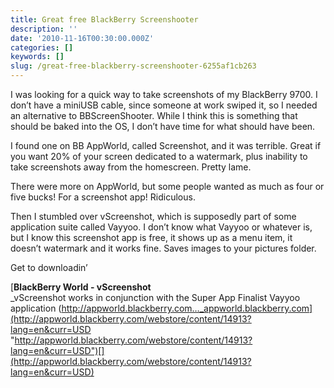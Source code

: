 ```yaml
---
title: Great free BlackBerry Screenshooter
description: ''
date: '2010-11-16T00:30:00.000Z'
categories: []
keywords: []
slug: /great-free-blackberry-screenshooter-6255af1cb263
---
```


I was looking for a quick way to take screenshots of my BlackBerry 9700. I don’t have a miniUSB cable, since someone at work swiped it, so I needed an alternative to BBScreenShooter. While I think this is something that should be baked into the OS, I don’t have time for what should have been.

I found one on BB AppWorld, called Screenshot, and it was terrible. Great if you want 20% of your screen dedicated to a watermark, plus inability to take screenshots away from the homescreen. Pretty lame.

There were more on AppWorld, but some people wanted as much as four or five bucks! For a screenshot app! Ridiculous.

Then I stumbled over vScreenshot, which is supposedly part of some application suite called Vayyoo. I don’t know what Vayyoo or whatever is, but I know this screenshot app is free, it shows up as a menu item, it doesn’t watermark and it works fine. Saves images to your pictures folder.

Get to downloadin’

[**BlackBerry World - vScreenshot**  
_vScreenshot works in conjunction with the Super App Finalist Vayyoo application (http://appworld.blackberry.com…_appworld.blackberry.com](http://appworld.blackberry.com/webstore/content/14913?lang=en&curr=USD "http://appworld.blackberry.com/webstore/content/14913?lang=en&curr=USD")[](http://appworld.blackberry.com/webstore/content/14913?lang=en&curr=USD)